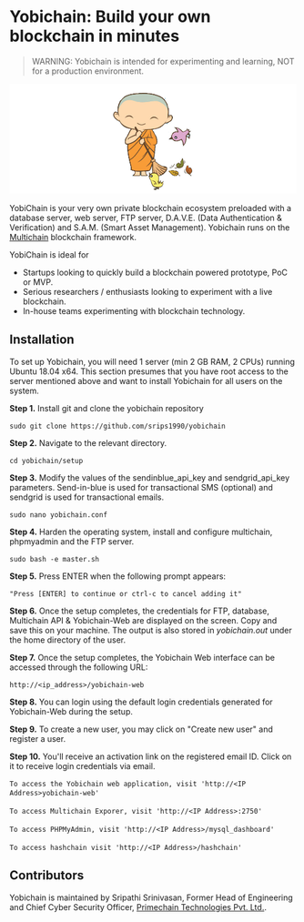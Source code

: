 # Yobichain: Build your own blockchain in minutes

> WARNING: Yobichain is intended for experimenting and learning, NOT for a production environment.

![Image of Yobi](yobichain-web/images/yobi1.png?raw=true)


YobiChain is your very own private blockchain ecosystem preloaded with a database server, web server, FTP server, D.A.V.E. (Data Authentication & Verification) and S.A.M. (Smart Asset Management). Yobichain runs on the [Multichain](https://github.com/MultiChain) blockchain framework.

YobiChain is ideal for

* Startups looking to quickly build a blockchain powered prototype, PoC or MVP.
* Serious researchers / enthusiasts looking to experiment with a live blockchain.
* In-house teams experimenting with blockchain technology.

## Installation

To set up Yobichain, you will need 1 server (min 2 GB RAM, 2 CPUs) running Ubuntu 18.04 x64. This section presumes that you have root access to the server mentioned above and want to install Yobichain for all users on the system.

**Step 1.**  Install git and clone the yobichain repository

    sudo git clone https://github.com/srips1990/yobichain
	
**Step 2.** Navigate to the relevant directory.

    cd yobichain/setup

**Step 3.** Modify the values of the sendinblue_api_key and sendgrid_api_key parameters. Send-in-blue is used for transactional SMS (optional) and sendgrid is used for transactional emails.

    sudo nano yobichain.conf
	
**Step 4.** Harden the operating system, install and configure multichain, phpmyadmin and the FTP server.

    sudo bash -e master.sh

**Step 5.** Press ENTER when the following prompt appears:

	"Press [ENTER] to continue or ctrl-c to cancel adding it"
   
**Step 6.**  Once the setup completes, the credentials for FTP, database, Multichain API & Yobichain-Web are displayed on the screen. Copy and save this on your machine. The output is also stored in *yobichain.out* under the home directory of the user.

**Step 7.** Once the setup completes, the Yobichain Web interface can be accessed through the following URL:
    
    http://<ip_address>/yobichain-web

**Step 8.** You can login using the default login credentials generated for Yobichain-Web during the setup.
	
**Step 9.** To create a new user, you may click on "Create new user" and register a user.

**Step 10.** You'll receive an activation link on the registered email ID. Click on it to receive login credentials via email.
    
    To access the Yobichain web application, visit 'http://<IP Address>yobichain-web'

    To access Multichain Exporer, visit 'http://<IP Address>:2750'

    To access PHPMyAdmin, visit 'http://<IP Address>/mysql_dashboard'
    
    To access hashchain visit 'http://<IP Address>/hashchain'

## Contributors

Yobichain is maintained by Sripathi Srinivasan, Former Head of Engineering and Chief Cyber Security Officer, [Primechain Technologies Pvt. Ltd.](http://www.primechaintech.com). 
